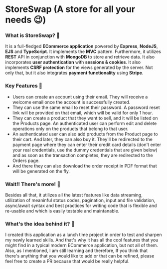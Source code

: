 # StoreSwap (A store for all your needs 😉)

### What is StoreSwap? 🤔
It is a full-fledged **ECommerce application** powered by **Express**, **NodeJS**, **EJS** and **TypeScript**. It implements the **MVC** pattern. Furthermore, it utilizes **REST** API in conjunction with **MongoDB** to store and retrieve data. It also incorporates **user authentication** with **sessions & cookies**. It also implements **CSRF protection** for the views generated by the server. Not only that, but it also integrates **payment functionality** using **Stripe**.

### Key Features 🔑
- Users can create an account using their email. They will receive a welcome email once the account is successfully created.
- They can use the same email to reset their password. A password reset link will be provided on that email, which will be valid for only 1 hour.
- They can create a product that they want to sell, and it will be listed on the Products page. An authenticated user can perform edit and delete operations only on the products that belong to that user.
- An authenticated user can also add products from the Product page to their cart. And later, they can also buy it. They'll be redirected to the payment page where they can enter their credit card details (don't enter your real credentials, use the dummy credentials that are given below) and as soon as the transaction completes, they are  redirected to the Orders page.
- And there they can also download the order receipt in PDF format that will be generated on the fly.

### Wait!! There's more! 🥳
Besides all that, it utilizes all the latest features like data streaming, utilization of meaninful status codes, pagination, input and file validation, async/await syntax and best practices for writing code that is flexible and re-usable and which is easily testable and maintanable.

### What's the idea behind it? 🥸

I created this application as a lunch time project in order to test and sharpen my newly learned skills. And that's why it has all the cool features that you might find in a typical modern ECommerce application, but not all of them. Also, as I mentioned, I am still learning and therefore, If you think that there's anything that you would like to add or that can be refined, please feel free to create a PR because that would be really helpful.
